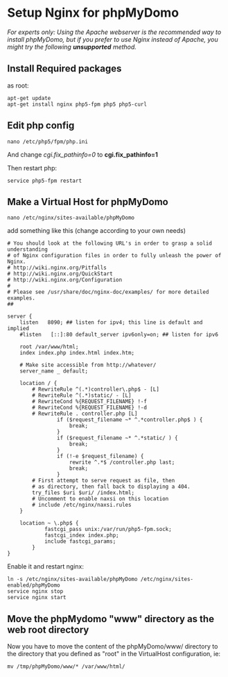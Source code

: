 # Setup Nginx for phpMyDomo

_For experts only: Using the Apache webserver is the recommended way to install phpMyDomo, but if you prefer to use Nginx instead of Apache, you might try the following **unsupported** method._


## Install Required packages ############################################
as root:

```
apt-get update
apt-get install nginx php5-fpm php5 php5-curl
```


## Edit php config ############################################
```
nano /etc/php5/fpm/php.ini
```
And change *cgi.fix_pathinfo=0* to **cgi.fix_pathinfo=1**

Then restart php:
```
service php5-fpm restart
```


## Make a Virtual Host for phpMyDomo ##############################################
```
nano /etc/nginx/sites-available/phpMyDomo
```

add something like this (change according to your own needs)
```
# You should look at the following URL's in order to grasp a solid understanding
# of Nginx configuration files in order to fully unleash the power of Nginx.
# http://wiki.nginx.org/Pitfalls
# http://wiki.nginx.org/QuickStart
# http://wiki.nginx.org/Configuration
#
# Please see /usr/share/doc/nginx-doc/examples/ for more detailed examples.
##

server {
	listen   8090; ## listen for ipv4; this line is default and implied
	#listen   [::]:80 default_server ipv6only=on; ## listen for ipv6

	root /var/www/html;
	index index.php index.html index.htm;

	# Make site accessible from http://whatever/
	server_name _ default;

	location / {
		# RewriteRule ^(.*)controller\.php$ - [L]
		# RewriteRule ^(.*)static/ - [L]
		# RewriteCond %{REQUEST_FILENAME} !-f
		# RewriteCond %{REQUEST_FILENAME} !-d
		# RewriteRule . controller.php [L]
                if ($request_filename ~* ^.*controller.php$ ) { 
                    break;
                }
                if ($request_filename ~* ^.*static/ ) { 
                    break;
                }
                if (!-e $request_filename) { 
                    rewrite ^.*$ /controller.php last; 
                    break;
                }
		# First attempt to serve request as file, then
		# as directory, then fall back to displaying a 404.
		try_files $uri $uri/ /index.html;
		# Uncomment to enable naxsi on this location
		# include /etc/nginx/naxsi.rules
	}

	location ~ \.php$ {
            fastcgi_pass unix:/var/run/php5-fpm.sock;
            fastcgi_index index.php;
            include fastcgi_params;
        }
}

```

Enable it and restart nginx:
```
ln -s /etc/nginx/sites-available/phpMyDomo /etc/nginx/sites-enabled/phpMyDomo
service nginx stop
service nginx start
```

## Move the phpMydomo "www" directory as the web root directory ###############################
Now you have to move the content of the phpMyDomo/www/ directory to the directory that you defined as "root" in the VirtualHost configuration, ie:
```
mv /tmp/phpMyDomo/www/* /var/www/html/
```


